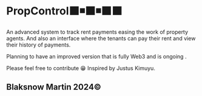 # PropControl⬛◾⬛◾⬛⬛
An advanced system to track rent payments easing the work of property agents.
And also an interface where the tenants can pay their rent and view their history of payments.

Planning to have an improved version that is fully Web3 and is ongoing . 

Please feel free to contribute 😁
Inspired by Justus Kimuyu. 

## Blaksnow Martin 2024© 


